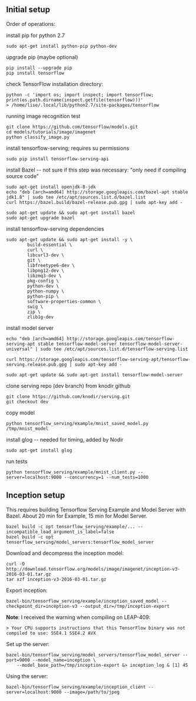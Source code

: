 ## Initial setup

Order of operations:

install pip for python 2.7
```
sudo apt-get install python-pip python-dev
```

upgrade pip (maybe optional)
```
pip install --upgrade pip
pip install tensorflow
```

check TensorFlow installation directory:
```
python -c 'import os; import inspect; import tensorflow; print(os.path.dirname(inspect.getfile(tensorflow)))'
> /home/lise/.local/lib/python2.7/site-packages/tensorflow
```

running image recognition test
```
git clone https://github.com/tensorflow/models.git
cd models/tutorials/image/imagenet
python classify_image.py
```

install tensorflow-serving; requires su permissions
```
sudo pip install tensorflow-serving-api
```

install Bazel -- not sure if this step was necessary:  "only need if compiling source code"
```
sudo apt-get install openjdk-8-jdk
echo "deb [arch=amd64] http://storage.googleapis.com/bazel-apt stable jdk1.8" | sudo tee /etc/apt/sources.list.d/bazel.list
curl https://bazel.build/bazel-release.pub.gpg | sudo apt-key add -

sudo apt-get update && sudo apt-get install bazel
sudo apt-get upgrade bazel
```

install tensorflow-serving dependencies
```
sudo apt-get update && sudo apt-get install -y \
        build-essential \
        curl \
        libcurl3-dev \
        git \
        libfreetype6-dev \
        libpng12-dev \
        libzmq3-dev \
        pkg-config \
        python-dev \
        python-numpy \
        python-pip \
        software-properties-common \
        swig \
        zip \
        zlib1g-dev
```

install model server
```
echo "deb [arch=amd64] http://storage.googleapis.com/tensorflow-serving-apt stable tensorflow-model-server tensorflow-model-server-universal" | sudo tee /etc/apt/sources.list.d/tensorflow-serving.list

curl https://storage.googleapis.com/tensorflow-serving-apt/tensorflow-serving.release.pub.gpg | sudo apt-key add -

sudo apt-get update && sudo apt-get install tensorflow-model-server
```

clone serving repo (dev branch) from knodir github
```
git clone https://github.com/knodir/serving.git
git checkout dev
```

copy model
```
python tensorflow_serving/example/mnist_saved_model.py /tmp/mnist_model
```

install glog -- needed for timing, added by Nodir
```
sudo apt-get install glog
```

run tests
```
python tensorflow_serving/example/mnist_client.py --server=localhost:9000 --concurrency=1 --num_tests=1000
```

## Inception setup

This requires building Tensorflow Serving Example and Model Server with Bazel.
About 20 min for Example, 15 min for Model Server.

```
bazel build -c opt tensorflow_serving/example/... --incompatible_load_argument_is_label=false
bazel build -c opt tensorflow_serving/model_servers:tensorflow_model_server
```

Download and decompress the inception model:

```
curl -O http://download.tensorflow.org/models/image/imagenet/inception-v3-2016-03-01.tar.gz
tar xzf inception-v3-2016-03-01.tar.gz
```

Export inception:

```
bazel-bin/tensorflow_serving/example/inception_saved_model --checkpoint_dir=inception-v3 --output_dir=/tmp/inception-export
```

**Note**: I received the warning when compiling on LEAP-409:

```
> Your CPU supports instructions that this TensorFlow binary was not compiled to use: SSE4.1 SSE4.2 AVX
```

Set up the server:

```
bazel-bin/tensorflow_serving/model_servers/tensorflow_model_server --port=9000 --model_name=inception \
    --model_base_path=/tmp/inception-export &> inception_log & [1] 45
```

Using the server:

```
bazel-bin/tensorflow_serving/example/inception_client --server=localhost:9000 --image=/path/to/jpeg
```
